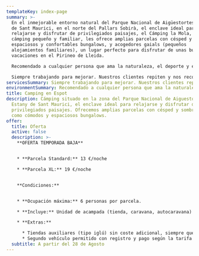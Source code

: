```yaml
---
templateKey: index-page
summary: >-
  En el inmejorable entorno natural del Parque Nacional de Aigüestortes y Estany
  de Sant Maurici, en el norte del Pallars Sobirà, el enclave ideal para
  relajarse y disfrutar de privilegiados paisajes, el Cámping la Mola, un
  cámping pequeño y familiar, les ofrece amplias parcelas con césped y sombra,
  espaciosos y confortables bungalows, y acogedores gaials (pequeños
  alojamientos familiares), un lugar perfecto para disfrutar de unas buenas
  vacaciones en el Pirineo de Lleida.

  Recomendado a cualquier persona que ama la naturaleza, el deporte y el silencio.

  Siempre trabajando para mejorar. Nuestros clientes repiten y nos recomiendan.
servicesSummary: Siempre trabajando para mejorar. Nuestros clientes repiten y nos recomiendan
environmentSummary: Recomendado a cualquier persona que ama la naturaleza, el deporte y el silencio
title: Camping en Espot
description: Cámping situado en la zona del Parque Nacional de Aiguestortes i
  Estany de Sant Maurici, el enclave ideal para relajarse y disfrutar de
  privilegiados paisajes. Ofrecemos amplias parcelas con césped y sombra, así
  como cómodos y espaciosos bungalows.
offer:
  title: Oferta
  active: false
  description: >-
    **O﻿FERTA TEMPORADA BAJA**


    * **Parcela Standard:** 13 €/noche

    * **Parcela XL:** 19 €/noche


    **Condiciones:**


    * **Ocupación máxima:** 6 personas por parcela.

    * **Incluye:** Unidad de acampada (tienda, caravana, autocaravana) y un vehículo estacionado en la parcela.

    * **Extras:**

      * Tiendas auxiliares (tipo iglú) sin coste adicional, siempre que estén dentro de los límites de la parcela.
      * Segundo vehículo permitido con registro y pago según la tarifa vigente, debe estacionarse en la misma parcela.
  subtitle: A partir del 28 de Agosto
---
```

